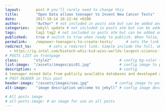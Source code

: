 ```yaml
---
layout:       post # you'll rarely need to change this
title:        "Open Data allows teenager to Invent New Cancer Tests"
date:         2017-10-14 18:22:44 +0200
author:       "Author" # not included in posts atm but can be added and used later
categories:   jekyll update # not included in posts atm but can be added and used later
tags:         tag1 tag2 # not included in posts atm but can be added and used later
published:    true # switch to true when ready to publish. When false, you can check your links and share drafts using the github file for this page e.g https://github.com/sparcopen/open-to/blob/master/_posts/2017-04-10-welcome-to-jekyll.markdown
permalink:    /empower-teenagers-to-create-tests/      # sets the link for the post. E.g permalink: /battle-disease/
redirect_to:        # sets a redirect link. Simple include the full, absolute link you want below
  - https://iq.intel.com/biotech-whiz-kid-wins-worlds-largest-science-fair/
# POSTS LIST on frontpage
class:       "style2"                               # config bg-color to post list card (1 to 5)
list-image:  "/assets/images/pic01.jpg"             # config image to post list card (1 to 15 are generic colors and will fit with anything used if no images can be found)
description: >                                      # config
A teenager mined data from publicly available databases and developed a machine learning tool to study mutations of a gene linked to many kinds of cancer.
# POST HEADER in this post
header-image: "/assets/images/sea.jpg"            # config image to post header
alt-image:    "image description welcome to jekyll" # config image description to alt att.

# All posts image
# all-posts-image: # an image for use on all posts
---
```

